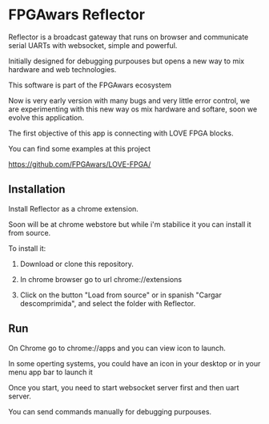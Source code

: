 # FPGAwars Reflector

Reflector is a broadcast gateway that runs on browser and communicate serial UARTs with websocket, simple and powerful.

Initially designed for debugging purpouses but opens a new way to mix hardware and web technologies.

This software is part of the FPGAwars ecosystem

Now is very early version with many bugs and very little error control, we are experimenting with this new way os mix hardware and softare, soon we evolve this application.

The first objective of this app is connecting with LOVE FPGA blocks.

You can find some examples at this project 

https://github.com/FPGAwars/LOVE-FPGA/




## Installation

Install Reflector as a chrome extension.

Soon will be at chrome webstore but while i'm stabilice it you can install it from source.

To install it:

1) Download or clone this repository.

2) In chrome browser go to url chrome://extensions

3) Click on the button "Load from source" or in spanish "Cargar descomprimida", and select the folder with Reflector.




## Run

On Chrome go to chrome://apps and you can view icon to launch.

In some operting systems, you could have an icon in your desktop or in your menu app bar to launch it


Once you start, you need to start websocket server first and then uart server.

You can send commands manually for debugging purpouses.


